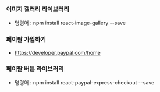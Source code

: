 ### 이미지 갤러리 라이브러리
- 명령어 : npm install react-image-gallery --save

### 페이팔 가입하기
- https://developer.paypal.com/home

### 페이팔 버튼 라이브러리
- 명령어 : npm install react-paypal-express-checkout --save


